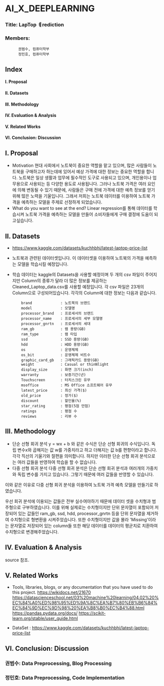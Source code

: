 # AI_X_DEEPLEARNING

### Title: LapTop ㅖrediction 

### Members: 
          권범수, 컴퓨터학부
          정민호, 컴퓨터학부


## Index
####           I. Proposal
####           II. Datasets
####           III. Methodology
####           IV. Evaluation & Analysis
####           V. Related Works
####           VI. Conclusion: Discussion

## I. Proposal
+ Motivation
  현대 사회에서 노트북이 중요한 역할을 맡고 있으며, 많은 사람들이 노트북을 구매하고자 하는데에 있어서 예상 가격에 대한 정보는 중요한 역할을 합니다. 노트북은 일상 생활과 업무에 필수적인 도구로 사용되고 있으며, 개인용이나 업무용으로 사용되는 등 다양한 용도로 사용됩니다. 그러나 노트북 가격은 여러 요인에 의해 변동될 수 있기 때문에, 사람들은 구매 전에 가격에 대한 예측 정보를 얻기 위해 많은 노력을 기울입니다. 그래서 저희는 노트북 데이터를 이용하여 노트북 가격을 예측하는 모델을 주제로 선정하게 되었습니다.
+ What do you want to see at the end?
  Linear regression를 통해 데이터를 학습시켜 노트북 가격을 예측하는 모델을 만들어 소비자들에게 구매 결정에 도움이 되고싶습니다.

## II. Datasets
+ https://www.kaggle.com/datasets/kuchhbhi/latest-laptop-price-list
+ 노트북과 관련된 데이터셋입니다. 이 데이터셋을 이용하여 노트북의 가격을 예측하는 모델을 학습시킬 예정입니다.
+ 학습 데이터는 kaggle의 Datasets을 사용할 예정이며 두 개의 csv 파일이 주어지지만 Column의 종류가 달라 더 많은 정보를 제공하는 Cleaned_Laptop_data.csv를 사용할 예정입니다. 각 csv 파일은 23개의 Column으로 구성되어있습니다. 각각의 Column에 대한 정보는 다음과 같습니다.

          brand             : 노트북의 브랜드
          model             : 모델명
          processor_brand   : 프로세서의 브랜드
          processor_name    : 프로세서의 세부 모델명
          processor_gnrtn   : 프로세서의 세대
          ram_gb            : 램 용량(GB)
          ram_type          : 램 타입
          ssd               : SSD 용량(GB)
          hdd               : HDD 용량(GB)
          os                : 운영체제
          os_bit            : 운영체제 비트수
          graphic_card_gb   : 그래픽카드 용량(GB)
          weight            : Casual or thinNlight
          display_size      : 화면 크기(inch)
          warranty          : 보증기간(년)
          Touchscreen       : 터치스크린 유무
          msoffice          : MS Office 소프트웨어 유무
          latest_price      : 최신 가격($)
          old_price         : 정가($)
          discount          : 할인율(%)
          star_rating       : 평점(5점 만점)
          ratings           : 평점 수
          reviews           : 리뷰 수
          
         
## III. Methodology
+ 단순 선형 회귀 분석
y = wx + b 와 같은 수식은 단순 선형 회귀의 수식입니다. 독립 변수x와 곱해지는 값 w를 가중치라고 하고 더해지는 값 b를 편향이라고 합니다. 각각 직선의 기울기와 절편을 의미합니다. 하지만 이러한 단순 선형 회귀 분석으로는 여러 값들을 반영하여 학습을 할 수 없습니다.
+ 다중 선형 회귀 분석
다중 선형 회귀 분석은 단순 선형 회귀 분석과 여러개의 가중치와 독립 변수를 가지고 있습니다. 그렇기 때문에 여러 값들을 반영할 수 있습니다.

이와 같은 이유로 다중 선형 회귀 분석을 이용하여 노트북 가격 예측 모델을 만들기로 하였습니다.

우선 회귀 분석에 이용되는 값들은 전부 실수여야하기 때문에 데이터 셋을 수치형과 범주형으로 구부하였습니다. 이를 위해 실제로는 수치형이지만 단위 문자열이 포함되어 저장되어 있는 값들인 ram_gb, ssd, hdd, processor_gnrtn 등을 단위 문자열을 제거하여 수치형으로 형변환을 시켜주었습니다. 또한 수치형이지만 값을 몰라 'Missing'이라는 문자열로 저장되어 있는 column들 또한 해당 데이터를 데이터의 평균치로 치환하여 수치형으로 변경해주었습니다.

## IV. Evaluation & Analysis
  source 참조.
## V. Related Works
+ Tools, libraries, blogs, or any documentation that you have used to do this project.
  https://wikidocs.net/21670
  https://datascienceschool.net/03%20machine%20learning/04.02%20%EC%84%A0%ED%98%95%ED%9A%8C%EA%B7%80%EB%B6%84%EC%84%9D%EC%9D%98%20%EA%B8%B0%EC%B4%88.html
  https://pandas.pydata.org/docs/
  https://scikit-learn.org/stable/user_guide.html
  
  
+ DataSet : https://www.kaggle.com/datasets/kuchhbhi/latest-laptop-price-list
## VI. Conclusion: Discussion

### 권범수: Data Preprocessing, Blog Processing
### 정민호: Data Preprocessing, Code Implementation
          
